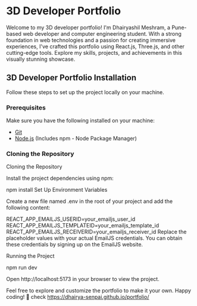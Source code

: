 # 3D Developer Portfolio

Welcome to my 3D developer portfolio! I'm Dhairyashil Meshram, a Pune-based web developer and computer engineering student. With a strong foundation in web technologies and a passion for creating immersive experiences, I've crafted this portfolio using React.js, Three.js, and other cutting-edge tools. Explore my skills, projects, and achievements in this visually stunning showcase.


## 3D Developer Portfolio Installation

Follow these steps to set up the project locally on your machine.

### Prerequisites

Make sure you have the following installed on your machine:

- [Git](https://git-scm.com/)
- [Node.js](https://nodejs.org/) (Includes npm - Node Package Manager)

### Cloning the Repository

Cloning the Repository

Install the project dependencies using npm:

npm install
Set Up Environment Variables

Create a new file named .env in the root of your project and add the following content:

REACT_APP_EMAILJS_USERID=your_emailjs_user_id
REACT_APP_EMAILJS_TEMPLATEID=your_emailjs_template_id
REACT_APP_EMAILJS_RECEIVERID=your_emailjs_receiver_id
Replace the placeholder values with your actual EmailJS credentials. You can obtain these credentials by signing up on the EmailJS website.

Running the Project

npm run dev

Open http://localhost:5173 in your browser to view the project.


Feel free to explore and customize the portfolio to make it your own. Happy coding! 🚀
check https://dhairya-senpai.github.io/portfolio/
 
 
